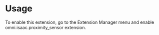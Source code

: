# Usage

To enable this extension, go to the Extension Manager menu and enable omni.isaac.proximity_sensor extension.

